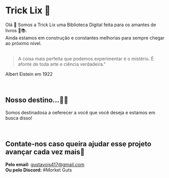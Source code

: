 # Trick Lix 📙

Olá 👋 Somos a Trick Lix uma Biblioteca Digital feita para os amantes de livros 💜📚. <br>
Ainda estamos em construção e constantes melhorias para sempre chegar ao próximo  nível.
<br><br>

> A coisa mais perfeita que podemos experimentar é o mistério. É afonte de toda arte e ciência verdadeira."

Albert Eistein em 1922
  
<br>

## Nosso destino...🐱‍👓
Somos destinadosa a oeferecer a você que você deseja e estamos em busca disso!

<br>

## Contate-nos caso queira ajudar esse projeto avançar cada vez mais📱
**Pelo email:** [gustavojs417@gmail.com](gustavojs417@gmail.com) <br>
**Ou pelo Discord:** #Morket Guts
